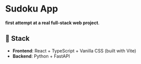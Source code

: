 # Sudoku App

 **first attempt at a real full-stack web project**.


## 🧠 Stack

- **Frontend**: React + TypeScript + Vanilla CSS (built with Vite)
- **Backend**: Python + FastAPI